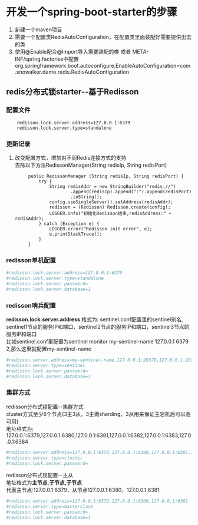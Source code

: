 # 开发一个spring-boot-starter的步骤
1. 新建一个maven项目
2. 需要一个配置类RedisAutoConfiguration，在配置类里面装配好需要提供出去的类
3. 使用@Enable配合@Import导入需要装配的类  或者  META-INF/spring.factories中配置
org.springframework.boot.autoconfigure.EnableAutoConfiguration=com.snowalker.demo.redis.RedisAutoConfiguration

## redis分布式锁starter--基于Redisson
### 配置文件
        redisson.lock.server.address=127.0.0.1:6379
        redisson.lock.server.type=standalone
### 更新记录
1. 改变配置方式，增加对不同Redis连接方式的支持
<br/>去除以下方法RedissonManager(String redisIp, String redisPort)

            public RedissonManager (String redisIp, String redisPort) {
                try {
                    String redisAddr = new StringBuilder("redis://")
                            .append(redisIp).append(":").append(redisPort)
                            .toString();
                    config.useSingleServer().setAddress(redisAddr);
                    redisson = (Redisson) Redisson.create(config);
                    LOGGER.info("初始化Redisson结束,redisAddress:" + redisAddr);
                } catch (Exception e) {
                    LOGGER.error("Redisson init error", e);
                    e.printStackTrace();
                }
            }



### redisson单机配置
```yaml
#redisson.lock.server.address=127.0.0.1:6379
#redisson.lock.server.type=standalone
#redisson.lock.server.password=
#redisson.lock.server.database=1
```
### redisson哨兵配置
**redisson.lock.server.address** 格式为: sentinel.conf配置里的sentinel别名,<br/>
sentinel1节点的服务IP和端口，sentinel2节点的服务IP和端口，sentinel3节点的服务IP和端口<br/>
比如sentinel.conf里配置为sentinel monitor my-sentinel-name 127.0.0.1 6379 2,那么这里就配置my-sentinel-name
```yaml
#redisson.server.address=my-sentinel-name,127.0.0.1:26379,127.0.0.1:26389,127.0.0.1:26399
#redisson.server.type=sentinel
#redisson.lock.server.password=
#redisson.lock.server.database=1
```
### 集群方式
redisson分布式锁配置--集群方式<br/>
cluster方式至少6个节点(3主3从，3主做sharding，3从用来保证主宕机后可以高可用)<br/>
地址格式为: 127.0.0.1:6379,127.0.0.1:6380,127.0.0.1:6381,127.0.0.1:6382,127.0.0.1:6383,127.0.0.1:6384
```yaml
#redisson.server.address=127.0.0.1:6379,127.0.0.1:6380,127.0.0.1:6381,127.0.0.1:6382,127.0.0.1:6383,127.0.0.1:6384
#redisson.server.type=cluster
#redisson.lock.server.password=
```

redisson分布式锁配置--主从<br/>
地址格式为**主节点,子节点,子节点**<br/>
代表主节点:127.0.0.1:6379，从节点127.0.0.1:6380，127.0.0.1:6381

```yaml
#redisson.server.address=127.0.0.1:6379,127.0.0.1:6380,127.0.0.1:6381
#redisson.server.type=masterslave
#redisson.lock.server.password=
#redisson.lock.server.database=1
```




